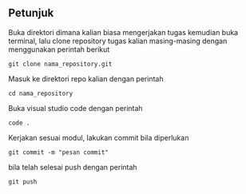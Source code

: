 ## Petunjuk

Buka direktori dimana kalian biasa mengerjakan tugas kemudian buka terminal, lalu clone repository tugas kalian masing-masing dengan menggunakan perintah berikut

`git clone nama_repository.git`

Masuk ke direktori repo kalian dengan perintah

`cd nama_repository`

Buka visual studio code dengan perintah

`code .`

Kerjakan sesuai modul, lakukan commit bila diperlukan

`git commit -m "pesan commit"`

bila telah selesai push dengan perintah

`git push`

